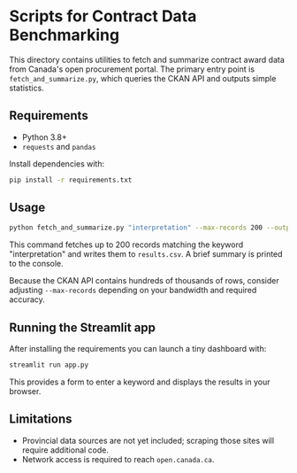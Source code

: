 # Scripts for Contract Data Benchmarking

This directory contains utilities to fetch and summarize contract award data from
Canada's open procurement portal. The primary entry point is
`fetch_and_summarize.py`, which queries the CKAN API and outputs simple
statistics.

## Requirements
- Python 3.8+
- `requests` and `pandas`

Install dependencies with:
```bash
pip install -r requirements.txt
```

## Usage
```bash
python fetch_and_summarize.py "interpretation" --max-records 200 --output results.csv
```
This command fetches up to 200 records matching the keyword "interpretation" and
writes them to `results.csv`. A brief summary is printed to the console.

Because the CKAN API contains hundreds of thousands of rows, consider adjusting
`--max-records` depending on your bandwidth and required accuracy.

## Running the Streamlit app

After installing the requirements you can launch a tiny dashboard with:

```bash
streamlit run app.py
```

This provides a form to enter a keyword and displays the results in your
browser.

## Limitations
- Provincial data sources are not yet included; scraping those sites will require additional code.
- Network access is required to reach `open.canada.ca`.
